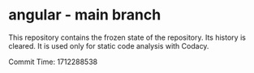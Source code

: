 # angular - main branch

This repository contains the frozen state of the repository.
Its history is cleared. It is used only for static code
analysis with Codacy.

Commit Time: 1712288538